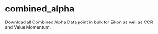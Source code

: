 # combined_alpha
Download  all Combined Alpha Data point in bulk for Eikon as well as CCR and Value Momentum.
